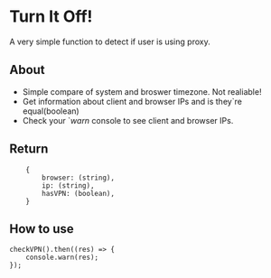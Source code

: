 # Turn It Off!

A very simple function to detect if user is using proxy. 


## About
- Simple compare of system and broswer timezone. Not realiable!
- Get information about client and browser IPs and is they`re equal(boolean)
- Check your `*warn* console to see client and browser IPs.

## Return
```
    {
        browser: (string),
        ip: (string),
        hasVPN: (boolean),
    }
```

## How to use 

```
checkVPN().then((res) => {
    console.warn(res);
});

```